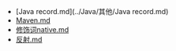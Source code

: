 * [Java record.md](../Java/其他/Java record.md)
* [Maven.md](../Miscellaneous/Maven.md)
* [修饰词native.md](../Java/其他/修饰词native.md)
* [反射.md](../Java/Java基础/反射.md)
